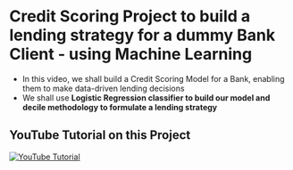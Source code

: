 # Credit Scoring Project to build a lending strategy for a dummy Bank Client - using Machine Learning

* In this video, we shall build a Credit Scoring Model for a Bank, enabling them to make data-driven lending decisions
* We shall use **Logistic Regression classifier to build our model and decile methodology to formulate a lending strategy**

## YouTube Tutorial on this Project
[![YouTube Tutorial](https://img.youtube.com/vi/8jzvzRo3Ij0/0.jpg)](https://www.youtube.com/watch?v=8jzvzRo3Ij0)
